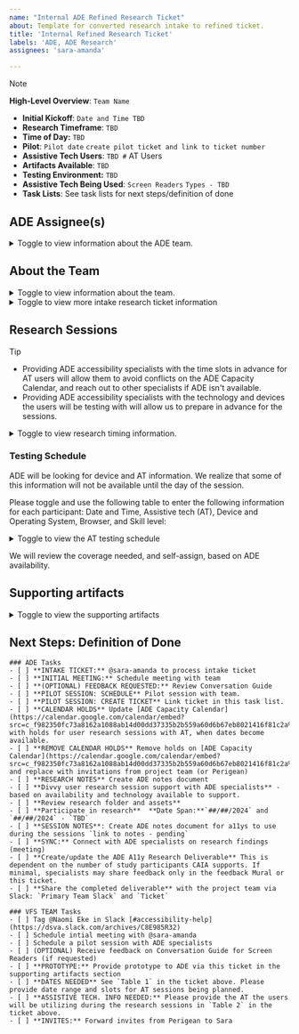 ```yaml
---
name: "Internal ADE Refined Research Ticket"
about: Template for converted research intake to refined ticket.
title: 'Internal Refined Research Ticket'
labels: 'ADE, ADE Research'
assignees: 'sara-amanda'

---
```


> [!NOTE]
> **High-Level Overview**: `Team Name`
> - **Initial Kickoff**: `Date and Time TBD`
> - **Research Timeframe**: `TBD`
> - **Time of Day:** `TBD`
> - **Pilot**:  `Pilot date` `create pilot ticket and link to ticket number`
> - **Assistive Tech Users**: `TBD #` AT Users
> - **Artifacts Available**: `TBD`
> - **Testing Environment:** `TBD`
> - **Assistive Tech Being Used**: `Screen Readers` `Types - TBD`
> - **Task Lists**: See task lists for next steps/definition of done

## ADE Assignee(s)

<details><summary>Toggle to view information about the ADE team.</summary>

- `TBD`
- `TBD`
- `TBD`

</details>

## About the Team

<details><summary>Toggle to view information about the team.</summary>

`MOVE FROM INTAKE TICKET BODY TO COLLAPSED SECTION HERE`

</details>

<details><summary>Toggle to view more intake research ticket information</summary>

`MOVE FROM INTAKE TICKET BODY TO COLLAPSED SECTION HERE`

</details>

## Research Sessions

> [!TIP]
> - Providing ADE accessibility specialists with the time slots in advance for AT users will allow them to avoid conflicts on the ADE Capacity Calendar, and reach out to other specialists if ADE isn't available. 
> - Providing ADE accessibility specialists with the technology and devices the users will be testing with will allow us to prepare in advance for the sessions. 

<details><summary>Toggle to view research timing information.</summary>

### Timeframe

- **Pilot Session**:`TBD`
- **Timeframe**: `##`/`##`/2024 - `##`/`##`/2024

### Length of sessions

- **Session length:** `pending` minutes
- **Buffer time between sessions:** `pending` minutes
- **Maximum sessions per day:** `pending`

</details>

###  Testing Schedule

ADE will be looking for device and AT information. We realize that some of this information will not be available until the day of the session. 

Please toggle and use the following table to enter the following information for each participant: Date and Time, Assistive tech (AT), Device and Operating System, Browser, and Skill level:


<details><summary>Toggle to view the AT testing schedule</summary>

P# | Date and Time (ET) | AT | Device and OS | Browser | Skill | ADE Assignee
------------------|------------------|--------------|--------------|--------------|--------------|--------------
P# | #/#/24, #:##-#:## #m | VoiceOver, JAWS, etc `TBD` | Mobile or Desktop; Windows, MacOS, iOS, Android, etc. `TBD` | Safari, Chrome, etc. `TBD` | Novice, Intermediate, Advanced `TBD` | `TBD- Based on a11y availability`
P# | #/#/24, #:##-#:## #m | VoiceOver, JAWS, etc `TBD` | Mobile or Desktop; Windows, MacOS, iOS, Android, etc. `TBD` | Safari, Chrome, etc. `TBD` | Novice, Intermediate, Advanced `TBD` | `TBD- Based on a11y availability`
P# | #/#/24, #:##-#:## #m | VoiceOver, JAWS, etc `TBD` | Mobile or Desktop; Windows, MacOS, iOS, Android, etc. `TBD` | Safari, Chrome, etc. `TBD` | Novice, Intermediate, Advanced `TBD` | `TBD- Based on a11y availability`

- **Consideration**: You can also consider asking participants more specific AT and device combinations. 
- **For instance:** TalkBack on Samsung Galaxy 8, or VoiceOver on iPad with magnification.

</details>

We will review the coverage needed, and self-assign, based on ADE availability.




## Supporting artifacts 

<details><summary>Toggle to view the supporting artifacts</summary>

`MOVE FROM INTAKE TICKET BODY TO COLLAPSED SECTION HERE`


</details>

## Next Steps: Definition of Done

```[tasklist]
### ADE Tasks
- [ ] **INTAKE TICKET:** @sara-amanda to process intake ticket
- [ ] **INITIAL MEETING:** Schedule meeting with team
- [ ] **(OPTIONAL) FEEDBACK REQUESTED:** Review Conversation Guide
- [ ] **PILOT SESSION: SCHEDULE** Pilot session with team.
- [ ] **PILOT SESSION: CREATE TICKET** Link ticket in this task list.
- [ ] **CALENDAR HOLDS** Update [ADE Capacity Calendar](https://calendar.google.com/calendar/embed?src=c_f982350fc73a8162a1088ab14d00dd37335b2b559a60d6b67eb8021416f81c2a%40group.calendar.google.com&ctz=America%2FNew_York) with holds for user research sessions with AT, when dates become available.
- [ ] **REMOVE CALENDAR HOLDS** Remove holds on [ADE Capacity Calendar](https://calendar.google.com/calendar/embed?src=c_f982350fc73a8162a1088ab14d00dd37335b2b559a60d6b67eb8021416f81c2a%40group.calendar.google.com&ctz=America%2FNew_York) and replace with invitations from project team (or Perigean)
- [ ] **RESEARCH NOTES** Create ADE notes document
- [ ] **Divvy user research session support with ADE specialists** - based on availability and technology available to support.
- [ ] **Review research folder and assets** 
- [ ] **Participate in research**  **Date Span:**`##/##/2024` and `##/##/2024` - `TBD`
- [ ] **SESSION NOTES**: Create ADE notes document for a11ys to use during the sessions `link to notes - pending`
- [ ] **SYNC:** Connect with ADE specialists on research findings (meeting)
- [ ] **Create/update the ADE A11y Research Deliverable** This is dependent on the number of study participants CAIA supports. If minimal, specialists may share feedback only in the feedback Mural or this ticket.
- [ ] **Share the completed deliverable** with the project team via Slack: `Primary Team Slack` and `Ticket`
```

```[tasklist]
### VFS TEAM Tasks
- [ ] Tag @Naomi Eke in Slack [#accessibility-help](https://dsva.slack.com/archives/C8E985R32)
- [ ] Schedule intial meeting with @sara-amanda
- [ ] Schedule a pilot session with ADE specialists
- [ ] (OPTIONAL) Receive feedback on Conversation Guide for Screen Readers (if requested)
- [ ] **PROTOTYPE:** Provide prototype to ADE via this ticket in the supporting artifacts section
- [ ] **DATES NEEDED** See `Table 1` in the ticket above. Please provide date range and slots for AT sessions being planned.
- [ ] **ASSISTIVE TECH. INFO NEEDED:** Please provide the AT the users will be utilizing during the research sessions in `Table 2` in the ticket above.
- [ ] **INVITES:** Forward invites from Perigean to Sara
```
